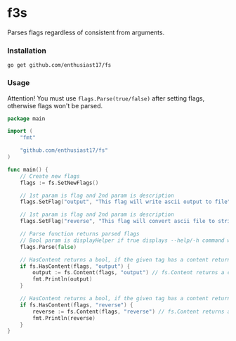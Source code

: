 # f3s

Parses flags regardless of consistent from arguments.

### Installation

```
go get github.com/enthusiast17/fs
```

### Usage

Attention! You must use `flags.Parse(true/false)` after setting flags, otherwise flags won't be parsed.

```Go
package main

import (
	"fmt"

	"github.com/enthusiast17/fs"
)

func main() {
    // Create new flags
	flags := fs.SetNewFlags()

	// 1st param is flag and 2nd param is description
	flags.SetFlag("output", "This flag will write ascii output to file")

	// 1st param is flag and 2nd param is description
	flags.SetFlag("reverse", "This flag will convert ascii file to string")

	// Parse function returns parsed flags
	// Bool param is displayHelper if true displays --help/-h command when there is no argument, else displays nothing
	flags.Parse(false)

    // HasContent returns a bool, if the given tag has a content returns 'true', else returns 'false'.
	if fs.HasContent(flags, "output") {
		output := fs.Content(flags, "output") // fs.Content returns a content from parsed flags
		fmt.Println(output)
	}

	// HasContent returns a bool, if the given tag has a content returns 'true', else returns 'false'.
	if fs.HasContent(flags, "reverse") {
		reverse := fs.Content(flags, "reverse") // fs.Content returns a content from parsed flags
		fmt.Println(reverse)
	}
}

```
